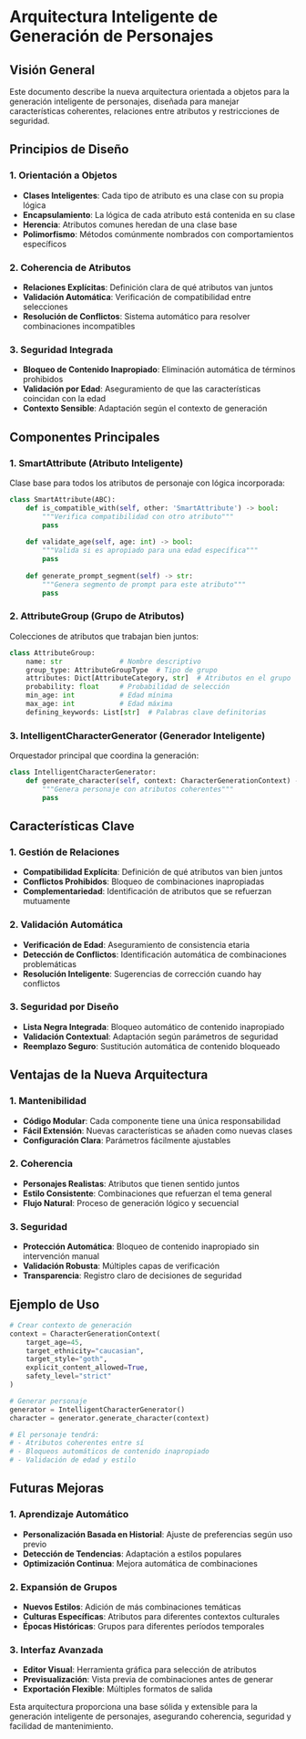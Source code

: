 # Arquitectura Inteligente de Generación de Personajes

## Visión General

Este documento describe la nueva arquitectura orientada a objetos para la generación inteligente de personajes, diseñada para manejar características coherentes, relaciones entre atributos y restricciones de seguridad.

## Principios de Diseño

### 1. Orientación a Objetos
- **Clases Inteligentes**: Cada tipo de atributo es una clase con su propia lógica
- **Encapsulamiento**: La lógica de cada atributo está contenida en su clase
- **Herencia**: Atributos comunes heredan de una clase base
- **Polimorfismo**: Métodos comúnmente nombrados con comportamientos específicos

### 2. Coherencia de Atributos
- **Relaciones Explícitas**: Definición clara de qué atributos van juntos
- **Validación Automática**: Verificación de compatibilidad entre selecciones
- **Resolución de Conflictos**: Sistema automático para resolver combinaciones incompatibles

### 3. Seguridad Integrada
- **Bloqueo de Contenido Inapropiado**: Eliminación automática de términos prohibidos
- **Validación por Edad**: Aseguramiento de que las características coincidan con la edad
- **Contexto Sensible**: Adaptación según el contexto de generación

## Componentes Principales

### 1. SmartAttribute (Atributo Inteligente)
Clase base para todos los atributos de personaje con lógica incorporada:

```python
class SmartAttribute(ABC):
    def is_compatible_with(self, other: 'SmartAttribute') -> bool:
        """Verifica compatibilidad con otro atributo"""
        pass
    
    def validate_age(self, age: int) -> bool:
        """Valida si es apropiado para una edad específica"""
        pass
    
    def generate_prompt_segment(self) -> str:
        """Genera segmento de prompt para este atributo"""
        pass
```

### 2. AttributeGroup (Grupo de Atributos)
Colecciones de atributos que trabajan bien juntos:

```python
class AttributeGroup:
    name: str              # Nombre descriptivo
    group_type: AttributeGroupType  # Tipo de grupo
    attributes: Dict[AttributeCategory, str]  # Atributos en el grupo
    probability: float     # Probabilidad de selección
    min_age: int           # Edad mínima
    max_age: int           # Edad máxima
    defining_keywords: List[str]  # Palabras clave definitorias
```

### 3. IntelligentCharacterGenerator (Generador Inteligente)
Orquestador principal que coordina la generación:

```python
class IntelligentCharacterGenerator:
    def generate_character(self, context: CharacterGenerationContext) -> GeneratedCharacter:
        """Genera personaje con atributos coherentes"""
        pass
```

## Características Clave

### 1. Gestión de Relaciones
- **Compatibilidad Explícita**: Definición de qué atributos van bien juntos
- **Conflictos Prohibidos**: Bloqueo de combinaciones inapropiadas
- **Complementariedad**: Identificación de atributos que se refuerzan mutuamente

### 2. Validación Automática
- **Verificación de Edad**: Aseguramiento de consistencia etaria
- **Detección de Conflictos**: Identificación automática de combinaciones problemáticas
- **Resolución Inteligente**: Sugerencias de corrección cuando hay conflictos

### 3. Seguridad por Diseño
- **Lista Negra Integrada**: Bloqueo automático de contenido inapropiado
- **Validación Contextual**: Adaptación según parámetros de seguridad
- **Reemplazo Seguro**: Sustitución automática de contenido bloqueado

## Ventajas de la Nueva Arquitectura

### 1. Mantenibilidad
- **Código Modular**: Cada componente tiene una única responsabilidad
- **Fácil Extensión**: Nuevas características se añaden como nuevas clases
- **Configuración Clara**: Parámetros fácilmente ajustables

### 2. Coherencia
- **Personajes Realistas**: Atributos que tienen sentido juntos
- **Estilo Consistente**: Combinaciones que refuerzan el tema general
- **Flujo Natural**: Proceso de generación lógico y secuencial

### 3. Seguridad
- **Protección Automática**: Bloqueo de contenido inapropiado sin intervención manual
- **Validación Robusta**: Múltiples capas de verificación
- **Transparencia**: Registro claro de decisiones de seguridad

## Ejemplo de Uso

```python
# Crear contexto de generación
context = CharacterGenerationContext(
    target_age=45,
    target_ethnicity="caucasian",
    target_style="goth",
    explicit_content_allowed=True,
    safety_level="strict"
)

# Generar personaje
generator = IntelligentCharacterGenerator()
character = generator.generate_character(context)

# El personaje tendrá:
# - Atributos coherentes entre sí
# - Bloqueos automáticos de contenido inapropiado
# - Validación de edad y estilo
```

## Futuras Mejoras

### 1. Aprendizaje Automático
- **Personalización Basada en Historial**: Ajuste de preferencias según uso previo
- **Detección de Tendencias**: Adaptación a estilos populares
- **Optimización Continua**: Mejora automática de combinaciones

### 2. Expansión de Grupos
- **Nuevos Estilos**: Adición de más combinaciones temáticas
- **Culturas Específicas**: Atributos para diferentes contextos culturales
- **Épocas Históricas**: Grupos para diferentes períodos temporales

### 3. Interfaz Avanzada
- **Editor Visual**: Herramienta gráfica para selección de atributos
- **Previsualización**: Vista previa de combinaciones antes de generar
- **Exportación Flexible**: Múltiples formatos de salida

Esta arquitectura proporciona una base sólida y extensible para la generación inteligente de personajes, asegurando coherencia, seguridad y facilidad de mantenimiento.